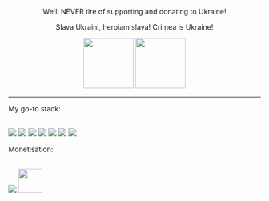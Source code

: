 <div align="center"><p>We'll NEVER tire of supporting and donating to Ukraine!</p><p>Slava Ukraini, heroiam slava! Crimea is Ukraine!</p><img height="100" src="https://upload.wikimedia.org/wikipedia/commons/thumb/4/49/Flag_of_Ukraine.svg/320px-Flag_of_Ukraine.svg.png"> <img height="100" src="https://upload.wikimedia.org/wikipedia/commons/thumb/0/08/Flag_of_the_Crimean_Tatar_people.svg/320px-Flag_of_the_Crimean_Tatar_people.svg.png"></div>
<hr>
My go-to stack:
<br><br>
<p><a target="_blank" href="https://doc.rust-lang.org/std/index.html"><img src="https://avatars.githubusercontent.com/u/5430905?s=48&v=4"></img></a> <a href="https://docs.python.org/3/tutorial/stdlib.html"><img src="https://avatars.githubusercontent.com/u/1525981?s=48&v=4"></img></a> <a href="#"><img src="https://avatars.githubusercontent.com/u/32776943?s=48&v=4"></img></a> <a href="#"><img src="https://avatars.githubusercontent.com/u/7658037?s=48&v=4"></img></a> <a href="#"><img src="https://avatars.githubusercontent.com/u/20248544?s=48&v=4"></img></a> <a href="#"><img src="https://avatars.githubusercontent.com/u/159455?s=48&v=4"></img></a> <a href="#"><img src="https://avatars.githubusercontent.com/u/11098337?s=48&v=4"></img></a></p>
Monetisation:
<br><br>
<p><a target="_blank" href="https://www.braintreegateway.com/"><img src="https://avatars.githubusercontent.com/u/3453?s=48&v=4"></img></a> <a target="_blank" href="https://adsense.google.com/"><img height="48" src="https://upload.wikimedia.org/wikipedia/en/2/2e/Adsense_rebranded_with_a_new_logo.png"></img></a></p>
